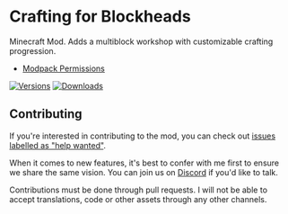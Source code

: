 # Crafting for Blockheads

Minecraft Mod. Adds a multiblock workshop with customizable crafting progression.

- [Modpack Permissions](https://mods.twelveiterations.com/permissions)

[![Versions](http://cf.way2muchnoise.eu/versions/944327_latest.svg)](https://www.curseforge.com/minecraft/mc-mods/crafting-for-blockheads)
[![Downloads](http://cf.way2muchnoise.eu/full_944327_downloads.svg)](https://www.curseforge.com/minecraft/mc-mods/crafting-for-blockheads)


## Contributing

If you're interested in contributing to the mod, you can check
out [issues labelled as "help wanted"](https://github.com/TwelveIterationMods/CraftingForBlockheads/issues?q=is%3Aopen+is%3Aissue+label%3A%22help+wanted%22).

When it comes to new features, it's best to confer with me first to ensure we share the same vision. You can join us on [Discord](https://discord.gg/VAfZ2Nau6j) if you'd like to talk.

Contributions must be done through pull requests. I will not be able to accept translations, code or other assets through any other channels.